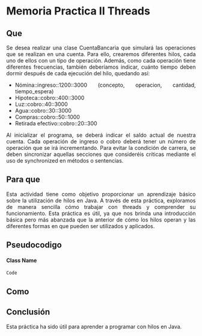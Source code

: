 # Memoria Practica II Threads
## Que 
  <div style="text-align: justify;">
  Se desea realizar una clase CuentaBancaria que simulará las operaciones que se realizan en una cuenta. Para ello, crearemos diferentes hilos, cada uno de ellos con un tipo de operación.
  Además, como cada operación tiene diferentes frecuencias, también deberíamos indicar, cuánto tiempo deben dormir después de cada ejecución del hilo, quedando así:

  - Nómina::ingreso::1200::3000 (concepto, operacion, cantidad, tiempo_espera)
  - Hipoteca::cobro::400::3000
  - Luz::cobro::40::3000
  - Agua::cobro::30::3000
  - Compras::cobro::50::1000
  - Retirada efectivo::cobro::20::300

  Al inicializar el programa, se deberá indicar el saldo actual de nuestra cuenta.
  Cada operación de ingreso o cobro deberá tener un número de operación que se irá incrementando.
  Para evitar la condición de carrera, se deben sincronizar aquellas secciones que consideréis críticas mediante el uso de synchronized en métodos o sentencias.

## Para que
  <div style="text-align: justify;">
    Esta actividad tiene como objetivo proporcionar un aprendizaje básico sobre la utilización de hilos en Java. A través de esta práctica, exploramos de manera sencilla cómo trabajar con threads y comprender su funcionamiento. Esta práctica es útil, ya que nos brinda una introducción básica pero más abanzada que la anterior de cómo los hilos operan y las diferentes formas en que pueden ser utilizados y aplicados.
  </div>
  <div style="page-break-before:always"></div>

## Pseudocodigo
  #### Class Name
    Code
  <div style="page-break-before:always"></div>

## Como
  <div style="text-align: justify;">

  </div>

## Conclusión
  <div style="text-align: justify;">
  Esta práctica ha sido útil para aprender a programar con hilos en Java. 
  </div>

